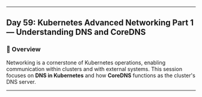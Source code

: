 ﻿---

## Day 59: Kubernetes Advanced Networking Part 1 — Understanding DNS and CoreDNS

### 📘 Overview

Networking is a cornerstone of Kubernetes operations, enabling communication within clusters and with external systems. This session focuses on **DNS in Kubernetes** and how **CoreDNS** functions as the cluster's DNS server.

---
